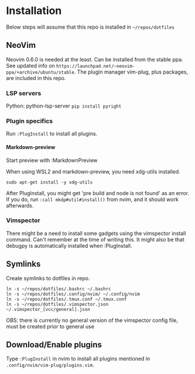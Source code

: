 # Installation

Below steps will assume that this repo is installed in `~/repos/dotfiles`

## NeoVim
Neovim 0.6.0 is needed at the least. Can be installed from the stable ppa. See
updated info on `https://launchpad.net/~neovim-ppa/+archive/ubuntu/stable`.
The plugin manager vim-plug, plus packages, are included in this repo.

### LSP servers
Python: python-lsp-server `pip install pyright`

### Plugin specifics
Run `:PlugInstall` to install all plugins.

#### Markdown-preview
Start preview with :MarkdownPreview

When using WSL2 and markdown-preview, you need xdg-utils installed.
```
sudo apt-get install -y xdg-utils
```

After PlugInstall, you might get 'pre build and node is not found' as an error. If you do, run 
`:call mkdp#util#install()` from nvim, and it should work afterwards.

### Vimspector
There might be a need to install some gadgets using the vimspector install command. Can't remember
at the time of writing this. It might also be that debugpy is automatically installed when
:PlugInstall.

## Symlinks
Create symlinks to dotfiles in repo.
```
ln -s ~/repos/dotfiles/.bashrc ~/.bashrc
ln -s ~/repos/dotfiles/.config/nvim/ ~/.config/nvim
ln -s ~/repos/dotfiles/.tmux.conf ~/.tmux.conf
ln -s ~/repos/dotfiles/.vimspector.json ~/.vimspector_[vcc/general].json
```
OBS: there is currently no general version of the vimspector config file, must be created prior to
general use

## Download/Enable plugins
Type `:PlugInstall` in nvim to install all plugins mentioned in
`.config/nvim/vim-plug/plugins.vim`.
